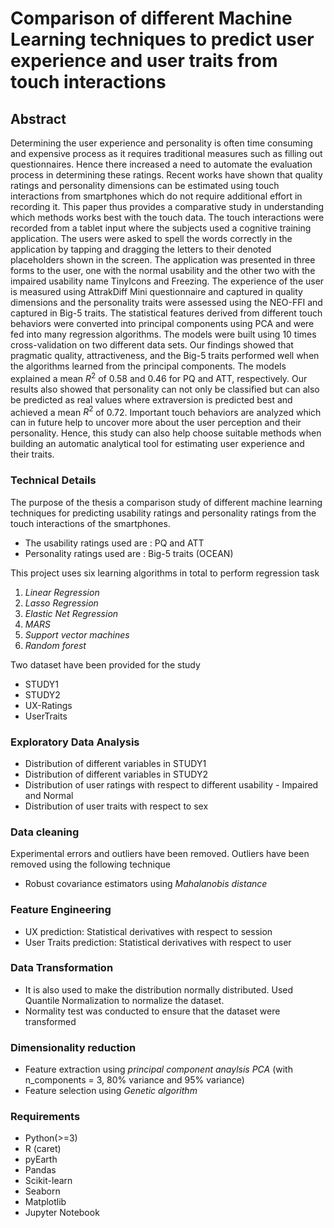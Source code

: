 # Comparison of different Machine Learning techniques to predict user experience and user traits from touch interactions

## Abstract
Determining the user experience and personality is often time consuming and expensive process as it requires traditional measures such as filling out questionnaires. Hence there increased a need to automate the evaluation process in determining these ratings. Recent works have shown that quality ratings and personality dimensions can be estimated using touch interactions from smartphones which do not require additional effort in recording it. This paper thus provides a comparative study in understanding which methods works best with the touch data. The touch interactions were recorded from a tablet input where the subjects used a cognitive training application. The users were asked to spell the words correctly in the application by tapping and dragging the letters to their denoted placeholders shown in the screen. The application was presented in three forms to the user, one with the normal usability and the other two with the impaired usability name TinyIcons and Freezing.
The experience of the user is measured using AttrakDiff Mini questionnaire and captured in quality dimensions and the personality traits were assessed using the NEO-FFI and captured in Big-5 traits. The statistical features derived from different touch behaviors were converted into principal components using PCA and were fed into many regression algorithms. The models were built using 10 times cross-validation on two different data sets. Our findings showed that pragmatic quality, attractiveness, and the Big-5 traits performed well when the algorithms learned from the principal components. The models explained a mean $R^2$ of 0.58 and 0.46 for PQ and ATT, respectively. Our results also showed that personality can not only be classified but can also be predicted as real values where extraversion is predicted best and achieved a mean $R^2$ of 0.72. Important touch behaviors are analyzed which can in future help to uncover more about the user perception and their personality. Hence, this study can also help choose suitable methods when building an automatic analytical tool for estimating user experience and their traits.

### Technical Details
The purpose of the thesis a comparison study of different machine learning techniques for predicting usability ratings and personality ratings from the touch interactions of the smartphones.
- The usability ratings used are : PQ and ATT
- Personality ratings used are : Big-5 traits (OCEAN)

This project uses six learning algorithms in total to perform regression task
1. *Linear Regression*
2. *Lasso Regression*
3. *Elastic Net Regression*
4. *MARS*
5. *Support vector machines*
6. *Random forest*

Two dataset have been provided for the study
- STUDY1
- STUDY2
- UX-Ratings
- UserTraits

### Exploratory Data Analysis
- Distribution of different variables in STUDY1
- Distribution of different variables in STUDY2
- Distribution of user ratings with respect to different usability - Impaired and Normal
- Distribution of user traits with respect to sex

### Data cleaning
Experimental errors and outliers have been removed. Outliers have been removed using the following technique
- Robust covariance estimators using *Mahalanobis distance*

### Feature Engineering
- UX prediction: Statistical derivatives with respect to session
- User Traits prediction: Statistical derivatives with respect to user


### Data Transformation
- It is also used to make the distribution normally distributed. Used Quantile Normalization to normalize the dataset. 
- Normality test was conducted to ensure that the dataset were transformed

### Dimensionality reduction
- Feature extraction using *principal component anaylsis PCA* (with n_components = 3, 80% variance and 95% variance)
- Feature selection using *Genetic algorithm*

### Requirements
- Python(>=3)
- R (caret)
- pyEarth
- Pandas
- Scikit-learn
- Seaborn
- Matplotlib
- Jupyter Notebook
